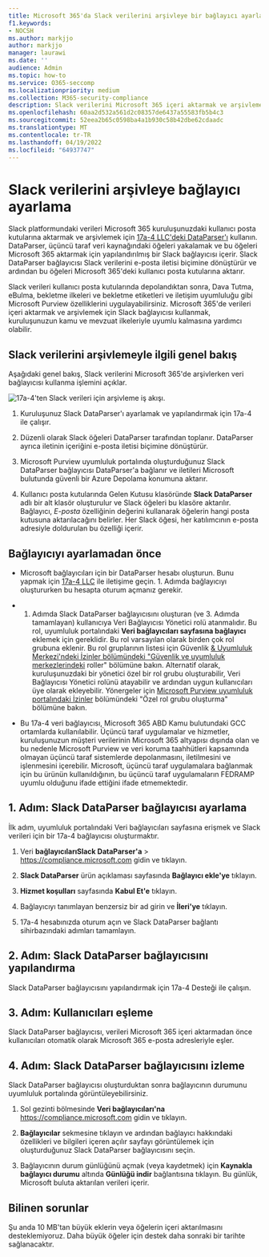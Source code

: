 ```yaml
---
title: Microsoft 365'da Slack verilerini arşivleye bir bağlayıcı ayarlama
f1.keywords:
- NOCSH
ms.author: markjjo
author: markjjo
manager: laurawi
ms.date: ''
audience: Admin
ms.topic: how-to
ms.service: O365-seccomp
ms.localizationpriority: medium
ms.collection: M365-security-compliance
description: Slack verilerini Microsoft 365 içeri aktarmak ve arşivlemek için 17a-4 Slack DataParser bağlayıcısını ayarlamayı ve kullanmayı öğrenin.
ms.openlocfilehash: 60aa2d532a561d2c08357de6437a55583fb5b4c3
ms.sourcegitcommit: 52eea2b65c0598ba4a1b930c58b42dbe62cdaadc
ms.translationtype: MT
ms.contentlocale: tr-TR
ms.lasthandoff: 04/19/2022
ms.locfileid: "64937747"
---
```

# <a name="set-up-a-connector-to-archive-slack-data"></a>Slack verilerini arşivleye bağlayıcı ayarlama

Slack platformundaki verileri Microsoft 365 kuruluşunuzdaki kullanıcı posta kutularına aktarmak ve arşivlemek için [17a-4 LLC'deki DataParser'ı](https://www.17a-4.com/slack-dataparser/) kullanın. DataParser, üçüncü taraf veri kaynağındaki öğeleri yakalamak ve bu öğeleri Microsoft 365 aktarmak için yapılandırılmış bir Slack bağlayıcısı içerir. Slack DataParser bağlayıcısı Slack verilerini e-posta iletisi biçimine dönüştürür ve ardından bu öğeleri Microsoft 365'deki kullanıcı posta kutularına aktarır.

Slack verileri kullanıcı posta kutularında depolandıktan sonra, Dava Tutma, eBulma, bekletme ilkeleri ve bekletme etiketleri ve iletişim uyumluluğu gibi Microsoft Purview özelliklerini uygulayabilirsiniz. Microsoft 365'de verileri içeri aktarmak ve arşivlemek için Slack bağlayıcısı kullanmak, kuruluşunuzun kamu ve mevzuat ilkeleriyle uyumlu kalmasına yardımcı olabilir.

## <a name="overview-of-archiving-slack-data"></a>Slack verilerini arşivlemeyle ilgili genel bakış

Aşağıdaki genel bakış, Slack verilerini Microsoft 365'de arşivlerken veri bağlayıcısı kullanma işlemini açıklar.

![17a-4'ten Slack verileri için arşivleme iş akışı.](../media/SlackDataParserConnectorWorkflow.png)

1. Kuruluşunuz Slack DataParser'ı ayarlamak ve yapılandırmak için 17a-4 ile çalışır.

2. Düzenli olarak Slack öğeleri DataParser tarafından toplanır. DataParser ayrıca iletinin içeriğini e-posta iletisi biçimine dönüştürür.

3. Microsoft Purview uyumluluk portalında oluşturduğunuz Slack DataParser bağlayıcısı DataParser'a bağlanır ve iletileri Microsoft bulutunda güvenli bir Azure Depolama konumuna aktarır.

4. Kullanıcı posta kutularında Gelen Kutusu klasöründe **Slack DataParser** adlı bir alt klasör oluşturulur ve Slack öğeleri bu klasöre aktarılır. Bağlayıcı, *E-posta* özelliğinin değerini kullanarak öğelerin hangi posta kutusuna aktarılacağını belirler. Her Slack öğesi, her katılımcının e-posta adresiyle doldurulan bu özelliği içerir.

## <a name="before-you-set-up-a-connector"></a>Bağlayıcıyı ayarlamadan önce

- Microsoft bağlayıcıları için bir DataParser hesabı oluşturun. Bunu yapmak için [17a-4 LLC](https://www.17a-4.com/contact/) ile iletişime geçin. 1. Adımda bağlayıcıyı oluştururken bu hesapta oturum açmanız gerekir.

- 1. Adımda Slack DataParser bağlayıcısını oluşturan (ve 3. Adımda tamamlayan) kullanıcıya Veri Bağlayıcısı Yönetici rolü atanmalıdır. Bu rol, uyumluluk portalındaki **Veri bağlayıcıları sayfasına bağlayıcı** eklemek için gereklidir. Bu rol varsayılan olarak birden çok rol grubuna eklenir. Bu rol gruplarının listesi için Güvenlik [& Uyumluluk Merkezi'ndeki İzinler bölümündeki "Güvenlik ve uyumluluk merkezlerindeki](../security/office-365-security/permissions-in-the-security-and-compliance-center.md#roles-in-the-security--compliance-center) roller" bölümüne bakın. Alternatif olarak, kuruluşunuzdaki bir yönetici özel bir rol grubu oluşturabilir, Veri Bağlayıcısı Yönetici rolünü atayabilir ve ardından uygun kullanıcıları üye olarak ekleyebilir. Yönergeler için [Microsoft Purview uyumluluk portalındaki İzinler](microsoft-365-compliance-center-permissions.md#create-a-custom-role-group) bölümündeki "Özel rol grubu oluşturma" bölümüne bakın.

- Bu 17a-4 veri bağlayıcısı, Microsoft 365 ABD Kamu bulutundaki GCC ortamlarda kullanılabilir. Üçüncü taraf uygulamalar ve hizmetler, kuruluşunuzun müşteri verilerinin Microsoft 365 altyapısı dışında olan ve bu nedenle Microsoft Purview ve veri koruma taahhütleri kapsamında olmayan üçüncü taraf sistemlerde depolanmasını, iletilmesini ve işlenmesini içerebilir. Microsoft, üçüncü taraf uygulamalara bağlanmak için bu ürünün kullanıldığının, bu üçüncü taraf uygulamaların FEDRAMP uyumlu olduğunu ifade ettiğini ifade etmemektedir.

## <a name="step-1-set-up-a-slack-dataparser-connector"></a>1. Adım: Slack DataParser bağlayıcısı ayarlama

İlk adım, uyumluluk portalındaki Veri bağlayıcıları sayfasına erişmek ve Slack verileri için bir 17a-4 bağlayıcısı oluşturmaktır.

1. Veri **bağlayıcılarıSlack DataParser'a** > <https://compliance.microsoft.com> gidin ve tıklayın.

2. **Slack DataParser** ürün açıklaması sayfasında **Bağlayıcı ekle'ye** tıklayın.

3. **Hizmet koşulları** sayfasında **Kabul Et'e** tıklayın.

4. Bağlayıcıyı tanımlayan benzersiz bir ad girin ve **İleri'ye** tıklayın.

5. 17a-4 hesabınızda oturum açın ve Slack DataParser bağlantı sihirbazındaki adımları tamamlayın.

## <a name="step-2-configure-the-slack-dataparser-connector"></a>2. Adım: Slack DataParser bağlayıcısını yapılandırma

Slack DataParser bağlayıcısını yapılandırmak için 17a-4 Desteği ile çalışın.

## <a name="step-3-map-users"></a>3. Adım: Kullanıcıları eşleme

Slack DataParser bağlayıcısı, verileri Microsoft 365 içeri aktarmadan önce kullanıcıları otomatik olarak Microsoft 365 e-posta adresleriyle eşler.

## <a name="step-4-monitor-the-slack-dataparser-connector"></a>4. Adım: Slack DataParser bağlayıcısını izleme

Slack DataParser bağlayıcısı oluşturduktan sonra bağlayıcının durumunu uyumluluk portalında görüntüleyebilirsiniz.

1. Sol gezinti bölmesinde **Veri bağlayıcıları'na** <https://compliance.microsoft.com> gidin ve tıklayın.

2. **Bağlayıcılar** sekmesine tıklayın ve ardından bağlayıcı hakkındaki özellikleri ve bilgileri içeren açılır sayfayı görüntülemek için oluşturduğunuz Slack DataParser bağlayıcısını seçin.

3. Bağlayıcının durum günlüğünü açmak (veya kaydetmek) için **Kaynakla bağlayıcı durumu** altında **Günlüğü indir** bağlantısına tıklayın. Bu günlük, Microsoft buluta aktarılan verileri içerir.

## <a name="known-issues"></a>Bilinen sorunlar

Şu anda 10 MB'tan büyük eklerin veya öğelerin içeri aktarılmasını desteklemiyoruz. Daha büyük öğeler için destek daha sonraki bir tarihte sağlanacaktır.
